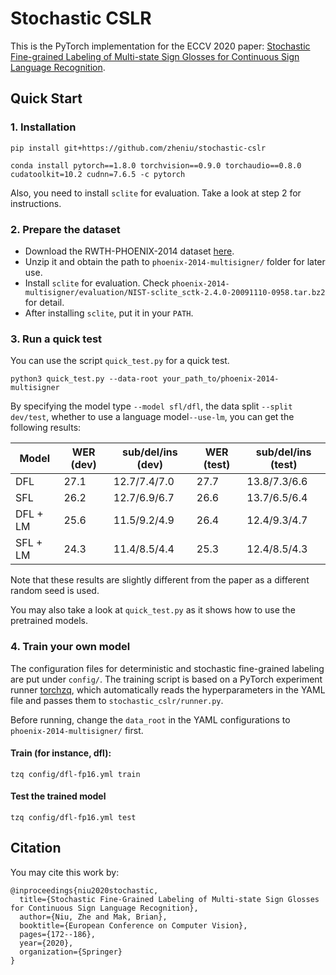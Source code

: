 # Stochastic CSLR

This is the PyTorch implementation for the ECCV 2020 paper: [Stochastic Fine-grained Labeling of Multi-state Sign Glosses for Continuous Sign Language Recognition](http://www.ecva.net/papers/eccv_2020/papers_ECCV/papers/123610171.pdf).

## Quick Start

### 1. Installation

```
pip install git+https://github.com/zheniu/stochastic-cslr

conda install pytorch==1.8.0 torchvision==0.9.0 torchaudio==0.8.0 cudatoolkit=10.2 cudnn=7.6.5 -c pytorch
```

Also, you need to install `sclite` for evaluation. Take a look at step 2 for instructions.

### 2. Prepare the dataset

- Download the RWTH-PHOENIX-2014 dataset [here](https://www-i6.informatik.rwth-aachen.de/~koller/RWTH-PHOENIX/).
- Unzip it and obtain the path to `phoenix-2014-multisigner/` folder for later use.
- Install `sclite` for evaluation. Check `phoenix-2014-multisigner/evaluation/NIST-sclite_sctk-2.4.0-20091110-0958.tar.bz2` for detail.
- After installing `sclite`, put it in your `PATH`.

### 3. Run a quick test

You can use the script `quick_test.py` for a quick test.

```
python3 quick_test.py --data-root your_path_to/phoenix-2014-multisigner
```

By specifying the model type `--model sfl/dfl`, the data split `--split dev/test`, whether to use a language model`--use-lm`, you can get the following results:

| Model    | WER (dev) | sub/del/ins (dev) | WER (test) | sub/del/ins (test) |
| -------- | --------- | ----------------- | ---------- | ------------------ |
| DFL      | 27.1      | 12.7/7.4/7.0      | 27.7       | 13.8/7.3/6.6       |
| SFL      | 26.2      | 12.7/6.9/6.7      | 26.6       | 13.7/6.5/6.4       |
| DFL + LM | 25.6      | 11.5/9.2/4.9      | 26.4       | 12.4/9.3/4.7       |
| SFL + LM | 24.3      | 11.4/8.5/4.4      | 25.3       | 12.4/8.5/4.3       |

Note that these results are slightly different from the paper as a different random seed is used.

You may also take a look at `quick_test.py` as it shows how to use the pretrained models.

### 4. Train your own model

The configuration files for deterministic and stochastic fine-grained labeling are put under `config/`. The training script is based on a PyTorch experiment runner [torchzq](https://github.com/enhuiz/torchzq/tree/main/torchzq), which automatically reads the hyperparameters in the YAML file and passes them to `stochastic_cslr/runner.py`.

Before running, change the `data_root` in the YAML configurations to `phoenix-2014-multisigner/` first.

#### Train (for instance, dfl):

```
tzq config/dfl-fp16.yml train
```

#### Test the trained model

```
tzq config/dfl-fp16.yml test
```

## Citation

You may cite this work by:

```
@inproceedings{niu2020stochastic,
  title={Stochastic Fine-Grained Labeling of Multi-state Sign Glosses for Continuous Sign Language Recognition},
  author={Niu, Zhe and Mak, Brian},
  booktitle={European Conference on Computer Vision},
  pages={172--186},
  year={2020},
  organization={Springer}
}
```
